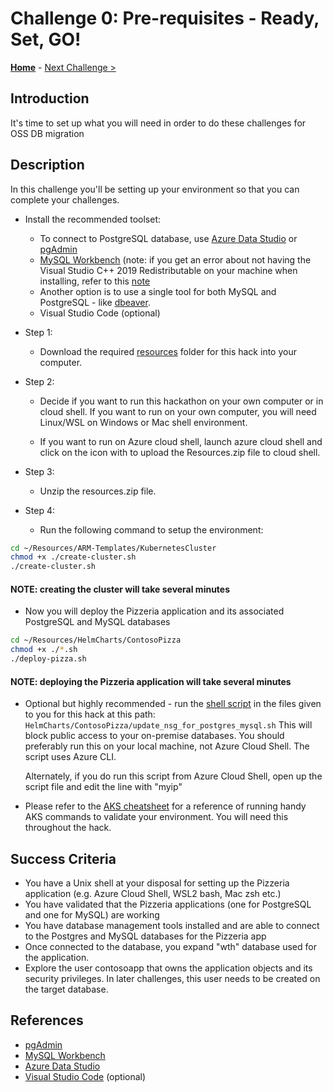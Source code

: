 # Challenge 0: Pre-requisites - Ready, Set, GO!

**[Home](../README.md)** - [Next Challenge >](./01-assessment.md)

## Introduction

It's time to set up what you will need in order to do these challenges for OSS DB migration

## Description

In this challenge you'll be setting up your environment so that you can complete your challenges.

- Install the recommended toolset:
    - To connect to PostgreSQL database, use [Azure Data Studio](https://docs.microsoft.com/en-us/sql/azure-data-studio/download-azure-data-studio) or [pgAdmin](https://www.pgadmin.org/)
    - [MySQL Workbench](https://www.mysql.com/products/workbench/) (note: if you get an error about not having the Visual Studio C++ 2019 Redistributable on your machine when installing, refer to this [note](https://support.microsoft.com/en-us/topic/the-latest-supported-visual-c-downloads-2647da03-1eea-4433-9aff-95f26a218cc0)
    - Another option is to use a single tool for both MySQL and PostgreSQL - like [dbeaver](https://dbeaver.io/download/). 
    - Visual Studio Code (optional)

- Step 1:
    -   Download the required [resources](https://microsoft.sharepoint.com/:u:/t/SparkOSSDBMigrationCoach/ESYsppGKy2BJr28_bs537h8BEJApa15b8IQ9ARQ-SUir0g?e=bAWo4e) folder for this hack into your computer. 
    
-  Step 2: 
    -  Decide if you want to run this hackathon on your own computer or in cloud shell. If you want to run on your own computer, you will need Linux/WSL on Windows or Mac shell environment.
     
    -  If you want to run on Azure cloud shell, launch azure cloud shell and click on the icon with  to upload the Resources.zip file to cloud shell.
      
-   Step 3:
 
    - Unzip the resources.zip file.

  
-   Step 4:

    -  Run the following command to setup the environment:

```bash
cd ~/Resources/ARM-Templates/KubernetesCluster
chmod +x ./create-cluster.sh
./create-cluster.sh

```

#### NOTE: creating the cluster will take several minutes

- Now you will deploy the Pizzeria application and its associated PostgreSQL and MySQL databases

```bash
cd ~/Resources/HelmCharts/ContosoPizza
chmod +x ./*.sh
./deploy-pizza.sh

```
#### NOTE: deploying the Pizzeria application will take several minutes

- Optional but highly recommended - run the [shell script](./Resources/HelmCharts/ContosoPizza/update_nsg_for_postgres_mysql.sh) in the files given to you for this hack at this path: `HelmCharts/ContosoPizza/update_nsg_for_postgres_mysql.sh` 
This will block public access to your on-premise databases.
You should preferably run this on your local machine, not Azure Cloud Shell. The script uses Azure CLI.

  Alternately, if you do run this script from Azure Cloud Shell, open up the script file and edit the line with "myip" 
 
- Please refer to the [AKS cheatsheet](./K8s_cheetsheet.md) for a reference of running handy AKS commands to validate your environment. You will need this throughout the hack.


## Success Criteria

* You have a Unix shell at your disposal for setting up the Pizzeria application (e.g. Azure Cloud Shell, WSL2 bash, Mac zsh etc.)
* You have validated that the Pizzeria applications (one for PostgreSQL and one for MySQL) are working
* You have database management tools installed and are able to connect to the Postgres and MySQL databases for the Pizzeria app
* Once connected to the database, you expand "wth" database used for the application. 
* Explore the user contosoapp that owns the application objects and its security privileges. In later challenges, this user needs to be created on the target database.

## References

* [pgAdmin](https://www.pgadmin.org)
* [MySQL Workbench](https://www.mysql.com/products/workbench/)
* [Azure Data Studio](https://docs.microsoft.com/en-us/sql/azure-data-studio/download-azure-data-studio?view=sql-server-ver15)
* [Visual Studio Code](https://code.visualstudio.com/) (optional)

